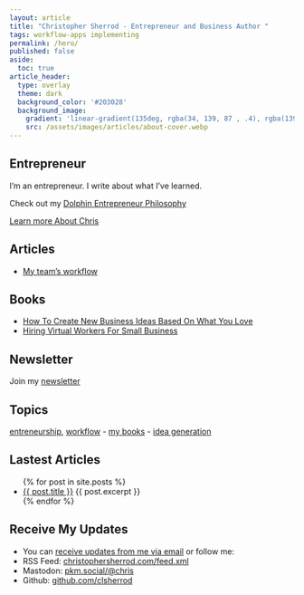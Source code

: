 ```yaml
---
layout: article
title: "Christopher Sherrod - Entrepreneur and Business Author "
tags: workflow-apps implementing
permalink: /hero/
published: false
aside:
  toc: true
article_header:
  type: overlay
  theme: dark
  background_color: '#203028'
  background_image:
    gradient: 'linear-gradient(135deg, rgba(34, 139, 87 , .4), rgba(139, 34, 139, .4))'
    src: /assets/images/articles/about-cover.webp
---
```

## Entrepreneur
I’m an entrepreneur. I write about what I’ve learned.

Check out my [Dolphin Entrepreneur Philosophy](https://christophersherrod.com/dolphin-entrepreneur)

[Learn more About Chris](https://christophersherrod.com/about/)

## Articles
- [My team’s workflow](https://christophersherrod.com/workflow)

## Books
- [How To Create New Business Ideas Based On What You Love](https://christophersherrod.com/2020/12/02/business-ideas.html)
- [Hiring Virtual Workers For Small Business](https://christophersherrod.com/2020/11/02/hiring-virtual-workers.html)

## Newsletter
Join my [newsletter](https://christophersherrod.com/newsletter/)

## Topics
[entreneurship](https://christophersherrod.com/archive/?tag=entrepreneurship), [workflow](https://christophersherrod.com/archive/?tag=workflow-apps) - [my books](https://christophersherrod.com/archive/?tag=books) - [idea generation](https://christophersherrod.com/archive/?tag=idea-generation)

## Lastest Articles
<ul>
  {% for post in site.posts %}
    <li>
      <a href="{{ post.url }}">{{ post.title }}</a>
      {{ post.excerpt }}
    </li>
  {% endfor %}
</ul>

## Receive My Updates
- You can [receive updates from me via email](https://christophersherrod.com/newsletter/) or follow me:
- RSS Feed: [christophersherrod.com/feed.xml](https://christophersherrod.com/feed.xml)
- Mastodon: [pkm.social/@chris](https://pkm.social/@chris)
- Github: [github.com/clsherrod](https://github.com/clsherrod)